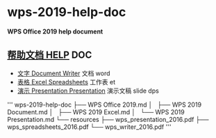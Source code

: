 # wps-2019-help-doc

**WPS Office 2019 help document**

## [帮助文档 HELP](/WPS_Office_2019) DOC

* [文字 Document Writer](/WPS_2019_Document.md) 文档 word
* [表格 Excel Spreadsheets](WPS_2019_Excel.md) 工作表 et
* [演示 Presentation Presentation](WPS_2019_Presentation.md) 演示文稿 slide dps 



'''
wps-2019-help-doc
├── WPS Office 2019.md
│   ├── WPS 2019 Document.md
│   ├── WPS 2019 Excel.md
│   └── WPS 2019 Presentation.md
└── resources
    ├── wps_presentation_2016.pdf
    ├── wps_spreadsheets_2016.pdf
    └── wps_writer_2016.pdf
'''